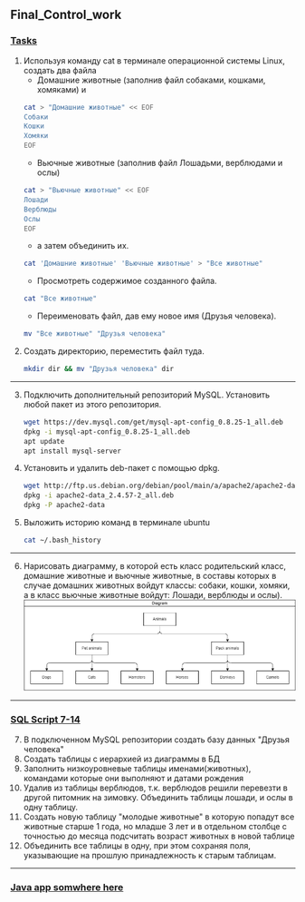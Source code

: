 ## Final_Control_work

### [Tasks](./tasks.md)
1. Используя команду cat в терминале операционной системы Linux, создать два файла 
    - Домашние животные (заполнив файл собаками, кошками, хомяками) и
    ```bash
    cat > "Домашние животные" << EOF
    Собаки
    Кошки
    Хомяки
    EOF
    ```
    - Вьючные животные (заполнив файл Лошадьми, верблюдами и ослы)
    ```bash
    cat > "Вьючные животные" << EOF
    Лошади
    Верблюды
    Ослы
    EOF
    ```
    - а затем объединить их.
    ```bash
    cat 'Домашние животные' 'Вьючные животные' > "Все животные"
    ```
    - Просмотреть содержимое созданного файла.
    ```bash
    cat "Все животные"
    ```
    - Переименовать файл, дав ему новое имя (Друзья человека).
    ```bash
    mv "Все животные" "Друзья человека"
    ```
2. Создать директорию, переместить файл туда.
    ```bash
    mkdir dir && mv "Друзья человека" dir
    ```
---

3. Подключить дополнительный репозиторий MySQL. Установить любой пакет
из этого репозитория.
    ```bash
    wget https://dev.mysql.com/get/mysql-apt-config_0.8.25-1_all.deb
    dpkg -i mysql-apt-config_0.8.25-1_all.deb
    apt update
    apt install mysql-server
    ```
4. Установить и удалить deb-пакет с помощью dpkg.
    ```bash
    wget http://ftp.us.debian.org/debian/pool/main/a/apache2/apache2-data_2.4.57-2_all.deb
    dpkg -i apache2-data_2.4.57-2_all.deb
    dpkg -P apache2-data
    ```
5. Выложить историю команд в терминале ubuntu
    ```bash
    cat ~/.bash_history
    ```
---
6. Нарисовать диаграмму, в которой есть класс родительский класс, домашние животные и вьючные животные, в составы которых в случае домашних животных войдут классы: собаки, кошки, хомяки, а в класс вьючные животные войдут: Лошади, верблюды и ослы).
![Diagram](/diagram.drawio.png)
---
### [SQL Script 7-14 ](./script.sql)
7. В подключенном MySQL репозитории создать базу данных "Друзья человека"
8. Создать таблицы с иерархией из диаграммы в БД
9. Заполнить низкоуровневые таблицы именами(животных), командами которые они выполняют и датами рождения
10. Удалив из таблицы верблюдов, т.к. верблюдов решили перевезти в другой питомник на зимовку. Объединить таблицы лошади, и ослы в одну таблицу.
11. Создать новую таблицу "молодые животные" в которую попадут все животные старше 1 года, но младше 3 лет и в отдельном столбце с точностью до месяца подсчитать возраст животных в новой таблице
12. Объединить все таблицы в одну, при этом сохраняя поля, указывающие на прошлую принадлежность к старым таблицам.
---
### [Java app somwhere here](./app/)